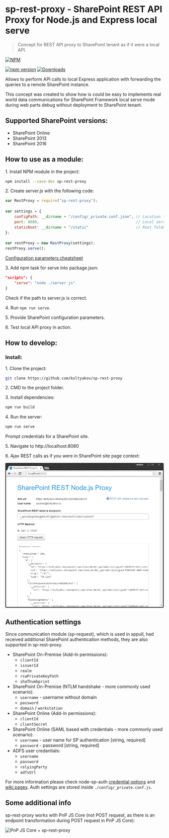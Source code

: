 # sp-rest-proxy - SharePoint REST API Proxy for Node.js and Express local serve

> Concept for REST API proxy to SharePoint tenant as if it were a local API.

[![NPM](https://nodei.co/npm/sp-rest-proxy.png?mini=true&downloads=true&downloadRank=true&stars=true)](https://nodei.co/npm/sp-rest-proxy/)

[![npm version](https://badge.fury.io/js/sp-rest-proxy.svg)](https://badge.fury.io/js/sp-rest-proxy)
[![Downloads](https://img.shields.io/npm/dm/sp-rest-proxy.svg)](https://www.npmjs.com/package/sp-rest-proxy)

Allows to perform API calls to local Express application with forwarding the queries to a remote SharePoint instance.

This concept was created to show how is could be easy to implements real world data communications for SharePoint Framework local serve mode during web parts debug without deployment to SharePoint tenant.

## Supported SharePoint versions:
- SharePoint Online
- SharePoint 2013
- SharePoint 2016

## How to use as a module:

1\. Install NPM module in the project:

```bash
npm install --save-dev sp-rest-proxy
```

2\. Create server.js with the following code:

```javascript
var RestProxy = require("sp-rest-proxy");

var settings = {
    configPath: __dirname + "/config/_private.conf.json", // Location for SharePoint instance mapping and credentials
    port: 8080,                                           // Local server port
    staticRoot: __dirname + "/static"                     // Root folder for static content
};

var restProxy = new RestProxy(settings);
restProxy.serve();
```

[Configuration parameters cheatsheet](https://github.com/koltyakov/sp-rest-proxy/tree/master/docs/authparameters.md)

3\. Add npm task for serve into package.json:

```json
"scripts": {
    "serve": "node ./server.js"
}
```

Check if the path to server.js is correct.

4\. Run `npm run serve`.

5\. Provide SharePoint configuration parameters.

6\. Test local API proxy in action.

## How to develop:

### Install:

1\. Clone the project:

```bash
git clone https://github.com/koltyakov/sp-rest-proxy
```

2\. CMD to the project folder.

3\. Install dependencies:

```bash
npm run build
```

4\. Run the server:

```bash
npm run serve
```

Prompt credentials for a SharePoint site.

5\. Navigate to http://localhost:8080

6\. Ajax REST calls as if you were in SharePoint site page context:

![REST Client Example](./docs/img/client-example.png)

## Authentication settings

Since communication module (sp-request), which is used in sppull, had received additional SharePoint authentication methods, they are also supported in sp-rest-proxy.

- SharePoint On-Premise (Add-In permissions):
    - `clientId`
    - `issuerId`
    - `realm`
    - `rsaPrivateKeyPath`
    - `shaThumbprint`
- SharePoint On-Premise (NTLM handshake - more commonly used scenario):
    - `username` - username without domain
    - `password`
    - `domain` / `workstation`
- SharePoint Online (Add-In permissions):
    - `clientId`
    - `clientSecret`
- SharePoint Online (SAML based with credentials - more commonly used scenario):
    - `username` - user name for SP authentication [string, required]
    - `password` - password [string, required]
- ADFS user credantials:
    - `username`
    - `password`
    - `relyingParty`
    - `adfsUrl`

For more information please check node-sp-auth [credential options](https://github.com/s-KaiNet/node-sp-auth#params) and [wiki pages](https://github.com/s-KaiNet/node-sp-auth/wiki).
Auth settings are stored inside `./config/_private.conf.js`.

## Some additional info

sp-rest-proxy works with PnP JS Core (not POST request, as there is an endpoint transformation during POST request in PnP JS Core):

![PnP JS Core + sp-rest-proxy](http://koltyakov.ru/images/pnp-sp-rest-proxy.png)
